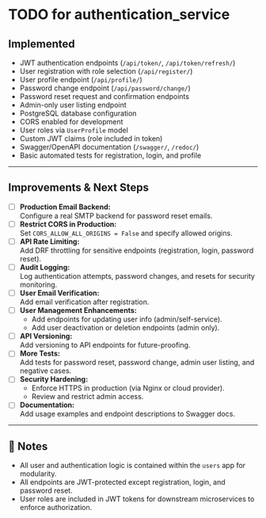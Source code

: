 # TODO for authentication_service

## Implemented

- JWT authentication endpoints (`/api/token/`, `/api/token/refresh/`)
- User registration with role selection (`/api/register/`)
- User profile endpoint (`/api/profile/`)
- Password change endpoint (`/api/password/change/`)
- Password reset request and confirmation endpoints
- Admin-only user listing endpoint
- PostgreSQL database configuration
- CORS enabled for development
- User roles via `UserProfile` model
- Custom JWT claims (role included in token)
- Swagger/OpenAPI documentation (`/swagger/`, `/redoc/`)
- Basic automated tests for registration, login, and profile

---

## Improvements & Next Steps

- [ ] **Production Email Backend:**  
  Configure a real SMTP backend for password reset emails.
- [ ] **Restrict CORS in Production:**  
  Set `CORS_ALLOW_ALL_ORIGINS = False` and specify allowed origins.
- [ ] **API Rate Limiting:**  
  Add DRF throttling for sensitive endpoints (registration, login, password reset).
- [ ] **Audit Logging:**  
  Log authentication attempts, password changes, and resets for security monitoring.
- [ ] **User Email Verification:**  
  Add email verification after registration.
- [ ] **User Management Enhancements:**  
  - Add endpoints for updating user info (admin/self-service).
  - Add user deactivation or deletion endpoints (admin only).
- [ ] **API Versioning:**  
  Add versioning to API endpoints for future-proofing.
- [ ] **More Tests:**  
  Add tests for password reset, password change, admin user listing, and negative cases.
- [ ] **Security Hardening:**  
  - Enforce HTTPS in production (via Nginx or cloud provider).
  - Review and restrict admin access.
- [ ] **Documentation:**  
  Add usage examples and endpoint descriptions to Swagger docs.

---

## 📝 Notes

- All user and authentication logic is contained within the `users` app for modularity.
- All endpoints are JWT-protected except registration, login, and password reset.
- User roles are included in JWT tokens for downstream microservices to enforce authorization.